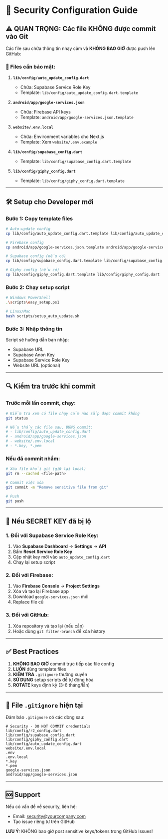 # 🔐 Security Configuration Guide

## ⚠️ QUAN TRỌNG: Các file KHÔNG được commit vào Git

Các file sau chứa thông tin nhạy cảm và **KHÔNG BAO GIỜ** được push lên GitHub:

### 📁 Files cần bảo mật:

1. **`lib/config/auto_update_config.dart`**

   - Chứa: Supabase Service Role Key
   - Template: `lib/config/auto_update_config.dart.template`

2. **`android/app/google-services.json`**

   - Chứa: Firebase API keys
   - Template: `android/app/google-services.json.template`

3. **`website/.env.local`**

   - Chứa: Environment variables cho Next.js
   - Template: Xem `website/.env.example`

4. **`lib/config/supabase_config.dart`**

   - Template: `lib/config/supabase_config.dart.template`

5. **`lib/config/giphy_config.dart`**
   - Template: `lib/config/giphy_config.dart.template`

---

## 🛠️ Setup cho Developer mới

### Bước 1: Copy template files

```bash
# Auto-update config
cp lib/config/auto_update_config.dart.template lib/config/auto_update_config.dart

# Firebase config
cp android/app/google-services.json.template android/app/google-services.json

# Supabase config (nếu có)
cp lib/config/supabase_config.dart.template lib/config/supabase_config.dart

# Giphy config (nếu có)
cp lib/config/giphy_config.dart.template lib/config/giphy_config.dart
```

### Bước 2: Chạy setup script

```bash
# Windows PowerShell
.\scripts\easy_setup.ps1

# Linux/Mac
bash scripts/setup_auto_update.sh
```

### Bước 3: Nhập thông tin

Script sẽ hướng dẫn bạn nhập:

- Supabase URL
- Supabase Anon Key
- Supabase Service Role Key
- Website URL (optional)

---

## 🔍 Kiểm tra trước khi commit

### Trước mỗi lần commit, chạy:

```bash
# Kiểm tra xem có file nhạy cảm nào sắp được commit không
git status

# Nếu thấy các file sau, ĐỪNG commit:
# - lib/config/auto_update_config.dart
# - android/app/google-services.json
# - website/.env.local
# - *.key, *.pem
```

### Nếu đã commit nhầm:

```bash
# Xóa file khỏi git (giữ lại local)
git rm --cached <file-path>

# Commit việc xóa
git commit -m "Remove sensitive file from git"

# Push
git push
```

---

## 🚨 Nếu SECRET KEY đã bị lộ

### 1. Đối với Supabase Service Role Key:

1. Vào **Supabase Dashboard** → **Settings** → **API**
2. Bấm **Reset Service Role Key**
3. Cập nhật key mới vào `auto_update_config.dart`
4. Chạy lại setup script

### 2. Đối với Firebase:

1. Vào **Firebase Console** → **Project Settings**
2. Xóa và tạo lại Firebase app
3. Download `google-services.json` mới
4. Replace file cũ

### 3. Đối với GitHub:

1. Xóa repository và tạo lại (nếu cần)
2. Hoặc dùng `git filter-branch` để xóa history

---

## ✅ Best Practices

1. **KHÔNG BAO GIỜ** commit trực tiếp các file config
2. **LUÔN** dùng template files
3. **KIỂM TRA** `.gitignore` thường xuyên
4. **SỬ DỤNG** setup scripts để tự động hóa
5. **ROTATE** keys định kỳ (3-6 tháng/lần)

---

## 📝 File `.gitignore` hiện tại

Đảm bảo `.gitignore` có các dòng sau:

```gitignore
# Security - DO NOT COMMIT credentials
lib/config/r2_config.dart
lib/config/supabase_config.dart
lib/config/giphy_config.dart
lib/config/auto_update_config.dart
website/.env.local
.env
.env.local
*.key
*.pem
google-services.json
android/app/google-services.json
```

---

## 🆘 Support

Nếu có vấn đề về security, liên hệ:

- Email: security@yourcompany.com
- Tạo issue riêng tư trên GitHub

**LƯU Ý:** KHÔNG bao giờ post sensitive keys/tokens trong GitHub Issues!
